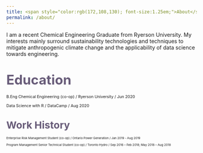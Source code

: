 ```yaml
---
title: <span style="color:rgb(172,108,130); font-size:1.25em;">About</span>
permalink: /about/
---
```

I am a recent Chemical Engineering Graduate from Ryerson University. My interests mainly surround sustainability technologies and techniques to mitigate anthropogenic climate change and the applicability of data science towards engineering.

# <span style="color:rgb(104,92,121);font-size:1.25em;">Education</span>
<span style="font-size:0.75em;">
B.Eng Chemical Engineering (co-op) / Ryerson University / Jun 2020

Data Science with R / DataCamp / Aug 2020
</span>
# <span style="color:rgb(104,92,121);font-size:1.25em;">Work History</span>
<span style="font-size:0.75em;">
Enterprise Risk Management Student (co-op) / Ontario Power Generation / Jan 2019 - Aug 2019

Program Management Senior Technical Student (co-op) / Toronto Hydro / Sep 2016 – Feb 2018; May 2018 – Aug 2018
</span>
